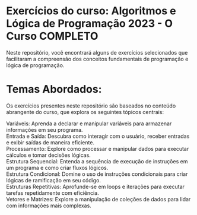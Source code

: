 # Exercícios do curso: Algoritmos e Lógica de Programação 2023 - O Curso COMPLETO

Neste repositório, você encontrará alguns de exercícios selecionados que facilitaram a compreensão dos conceitos fundamentais 
de programação e lógica de programação.

# Temas Abordados:
Os exercícios presentes neste repositório são baseados no conteúdo abrangente do curso, que explora os seguintes tópicos centrais:

Variáveis: Aprenda a declarar e manipular variáveis para armazenar informações em seu programa.  
Entrada e Saída: Descubra como interagir com o usuário, receber entradas e exibir saídas de maneira eficiente.  
Processamento: Explore como processar e manipular dados para executar cálculos e tomar decisões lógicas.  
Estrutura Sequencial: Entenda a sequência de execução de instruções em um programa e como criar fluxos lógicos.  
Estrutura Condicional: Domine o uso de instruções condicionais para criar lógicas de ramificação em seu código.  
Estruturas Repetitivas: Aprofunde-se em loops e iterações para executar tarefas repetidamente com eficiência.  
Vetores e Matrizes: Explore a manipulação de coleções de dados para lidar com informações mais complexas.  
